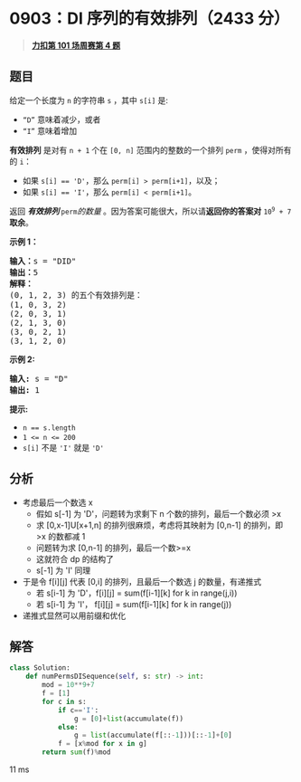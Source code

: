 # 0903：DI 序列的有效排列（2433 分）


> <u>**[力扣第 101 场周赛第 4 题](https://leetcode.cn/problems/valid-permutations-for-di-sequence/)**</u>

## 题目

<p>给定一个长度为 <code>n</code> 的字符串 <code>s</code> ，其中 <code>s[i]</code> 是:</p>

<ul>
<li><code>“D”</code> 意味着减少，或者</li>
<li><code>“I”</code> 意味着增加</li>
</ul>

<p><strong>有效排列</strong> 是对有 <code>n + 1</code> 个在 <code>[0, n]</code>  范围内的整数的一个排列 <code>perm</code> ，使得对所有的 <code>i</code>：</p>

<ul>
<li>如果 <code>s[i] == 'D'</code>，那么 <code>perm[i] &gt; perm[i+1]</code>，以及；</li>
<li>如果 <code>s[i] == 'I'</code>，那么 <code>perm[i] &lt; perm[i+1]</code>。</li>
</ul>

<p>返回 <em><strong>有效排列 </strong> </em><code>perm</code><em>的数量 </em>。因为答案可能很大，所以请<strong>返回你的答案对</strong> <code>10<sup>9</sup> + 7</code><strong> 取余</strong>。</p>



<p><strong>示例 1：</strong></p>

<pre>
<strong>输入：</strong>s = "DID"
<strong>输出：</strong>5
<strong>解释：</strong>
(0, 1, 2, 3) 的五个有效排列是：
(1, 0, 3, 2)
(2, 0, 3, 1)
(2, 1, 3, 0)
(3, 0, 2, 1)
(3, 1, 2, 0)
</pre>

<p><strong>示例 2:</strong></p>

<pre>
<strong>输入:</strong> s = "D"
<strong>输出:</strong> 1
</pre>



<p><strong>提示:</strong></p>

<ul>
<li><code>n == s.length</code></li>
<li><code>1 &lt;= n &lt;= 200</code></li>
<li><code>s[i]</code> 不是 <code>'I'</code> 就是 <code>'D'</code></li>
</ul>




## 分析

- 考虑最后一个数选 x
	- 假如 s[-1] 为 'D'，问题转为求剩下 n 个数的排列，最后一个数必须 >x
	- 求 [0,x-1]U[x+1,n] 的排列很麻烦，考虑将其映射为 [0,n-1] 的排列，即 >x 的数都减 1
	- 问题转为求 [0,n-1] 的排列，最后一个数>=x
	- 这就符合 dp 的结构了
	- s[-1] 为 'I' 同理
- 于是令  f[i][j] 代表 [0,i] 的排列，且最后一个数选 j 的数量，有递推式
	- 若 s[i-1] 为 'D'，f[i][j] = sum(f[i-1][k] for k in range(j,i))
	- 若 s[i-1] 为 'I'， f[i][j] = sum(f[i-1][k] for k in range(j))
- 递推式显然可以用前缀和优化

## 解答

```python
class Solution:
    def numPermsDISequence(self, s: str) -> int:
        mod = 10**9+7
        f = [1]
        for c in s:
            if c=='I':
                g = [0]+list(accumulate(f))
            else:
                g = list(accumulate(f[::-1]))[::-1]+[0]
            f = [x%mod for x in g]
        return sum(f)%mod
```
11 ms
